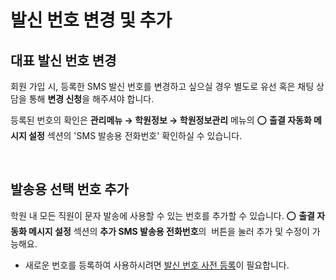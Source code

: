 # 발신 번호 변경 및 추가

## 대표 발신 번호 변경

회원 가입 시, 등록한 SMS 발신 번호를 변경하고 싶으실 경우 별도로 유선 혹은 채팅 상담을 통해 **변경 신청**을 해주셔야 합니다.&#x20;

등록된 번호의 확인은 **관리메뉴 → 학원정보 → 학원정보관리** 메뉴의 ⭕ **출결 자동화 메시지 설정** 섹션의 'SMS 발송용 전화번호' 확인하실 수 있습니다.

<figure><img src="../../.gitbook/assets/대표SMS발송번호.png" alt=""><figcaption></figcaption></figure>

## 발송용 선택 번호 추가

학원 내 모든 직원이 문자 발송에 사용할 수 있는 번호를 추가할 수 있습니다. ⭕ **출결 자동화 메시지 설정** 섹션의 **추가 SMS 발송용 전화번호**의 <img src="../../.gitbook/assets/btn_번호추가.png" alt="" data-size="line"> 버튼을 눌러 추가 및 수정이 가능해요.

* 새로운 번호를 등록하여 사용하시려면 [발신 번호 사전 등록](pre-registration.md)이 필요합니다.

<figure><img src="../../.gitbook/assets/SMS발송번호추가.png" alt=""><figcaption></figcaption></figure>
